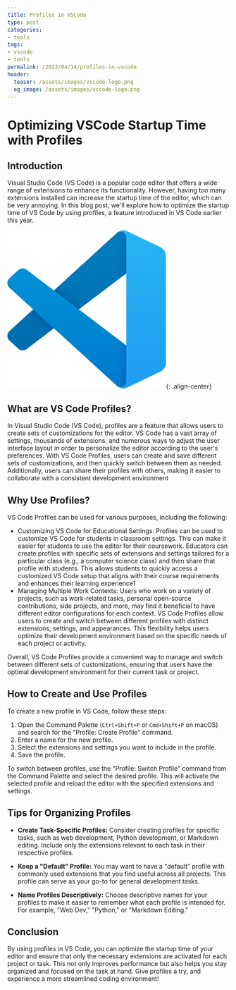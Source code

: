 ```yaml
---
title: Profiles in VSCode
type: post
categories:
- tools
tags:
- vscode
- tools
permalink: /2023/04/14/profiles-in-vscode
header:
  teaser: /assets/images/vscode-logo.png
  og_image: /assets/images/vscode-logo.png
---
```


# Optimizing VSCode Startup Time with Profiles

## Introduction

Visual Studio Code (VS Code) is a popular code editor that offers a wide range of extensions to enhance its functionality. However, having too many extensions installed can increase the startup time of the editor, which can be very annoying. In this blog post, we'll explore how to optimize the startup time of VS Code by using profiles, a feature introduced in VS Code earlier this year.

![vscode logo](/assets/images/vscode-logo.png){: .align-center}

## What are VS Code Profiles?

In Visual Studio Code (VS Code), profiles are a feature that allows users to create sets of customizations for the editor. VS Code has a vast array of settings, thousands of extensions, and numerous ways to adjust the user interface layout in order to personalize the editor according to the user's preferences. With VS Code Profiles, users can create and save different sets of customizations, and then quickly switch between them as needed. Additionally, users can share their profiles with others, making it easier to collaborate with a consistent development environment

## Why Use Profiles?

VS Code Profiles can be used for various purposes, including the following:
- Customizing VS Code for Educational Settings: Profiles can be used to customize VS Code for students in classroom settings. This can make it easier for students to use the editor for their coursework. Educators can create profiles with specific sets of extensions and settings tailored for a particular class (e.g., a computer science class) and then share that profile with students. This allows students to quickly access a customized VS Code setup that aligns with their course requirements and enhances their learning experience​1
- Managing Multiple Work Contexts: Users who work on a variety of projects, such as work-related tasks, personal open-source contributions, side projects, and more, may find it beneficial to have different editor configurations for each context. VS Code Profiles allow users to create and switch between different profiles with distinct extensions, settings, and appearances. This flexibility helps users optimize their development environment based on the specific needs of each project or activity.

Overall, VS Code Profiles provide a convenient way to manage and switch between different sets of customizations, ensuring that users have the optimal development environment for their current task or project.

## How to Create and Use Profiles

To create a new profile in VS Code, follow these steps:

1. Open the Command Palette (`Ctrl+Shift+P` or `Cmd+Shift+P` on macOS) and search for the "Profile: Create Profile" command.
2. Enter a name for the new profile.
3. Select the extensions and settings you want to include in the profile.
4. Save the profile.

To switch between profiles, use the "Profile: Switch Profile" command from the Command Palette and select the desired profile. This will activate the selected profile and reload the editor with the specified extensions and settings.

## Tips for Organizing Profiles

- **Create Task-Specific Profiles:** Consider creating profiles for specific tasks, such as web development, Python development, or Markdown editing. Include only the extensions relevant to each task in their respective profiles.

- **Keep a "Default" Profile:** You may want to have a "default" profile with commonly used extensions that you find useful across all projects. This profile can serve as your go-to for general development tasks.

- **Name Profiles Descriptively:** Choose descriptive names for your profiles to make it easier to remember what each profile is intended for. For example, "Web Dev," "Python," or "Markdown Editing."

## Conclusion

By using profiles in VS Code, you can optimize the startup time of your editor and ensure that only the necessary extensions are activated for each project or task. This not only improves performance but also helps you stay organized and focused on the task at hand. Give profiles a try, and experience a more streamlined coding environment!

